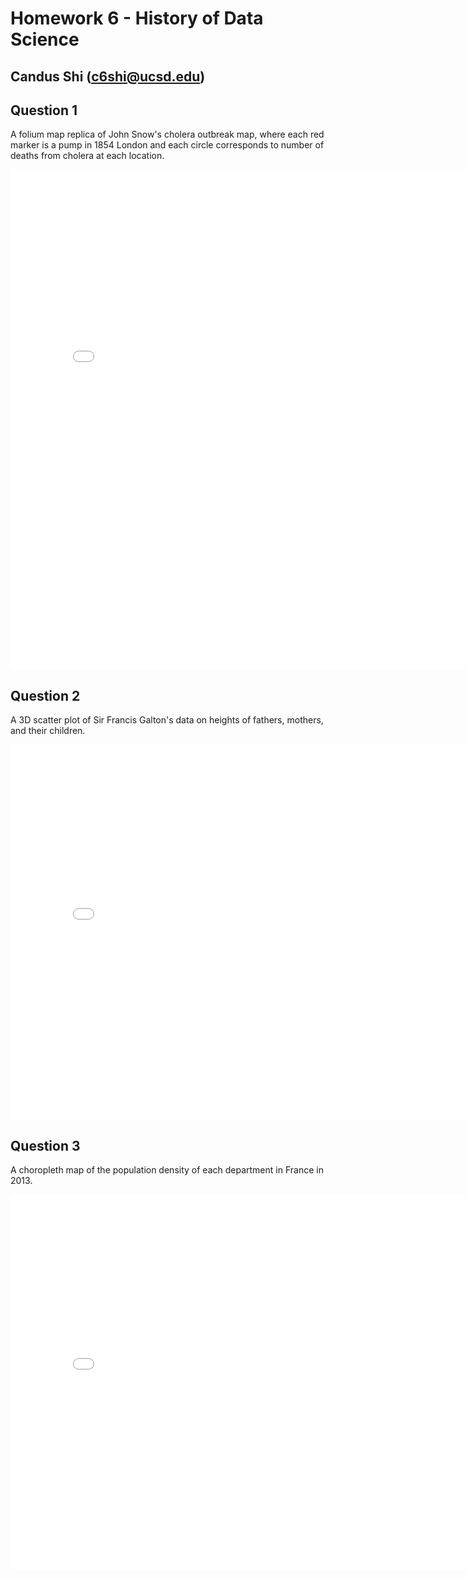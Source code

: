 # Homework 6 - History of Data Science
## Candus Shi (c6shi@ucsd.edu)

## Question 1
A folium map replica of John Snow's cholera outbreak map, where each red marker is a pump in 1854 London and each circle corresponds to number of deaths from cholera at each location.
<iframe src='../snow-map.html' width=800 height=800 frameBorder=0></iframe>
<br>

## Question 2
A 3D scatter plot of Sir Francis Galton's data on heights of fathers, mothers, and their children.
<iframe src='../galton-fig.html' width=800 height=600 frameBorder=0></iframe>
<br>

## Question 3
A choropleth map of the population density of each department in France in 2013.
<iframe src='../france-fig.html' width=800 height=600 frameBorder=0></iframe>
